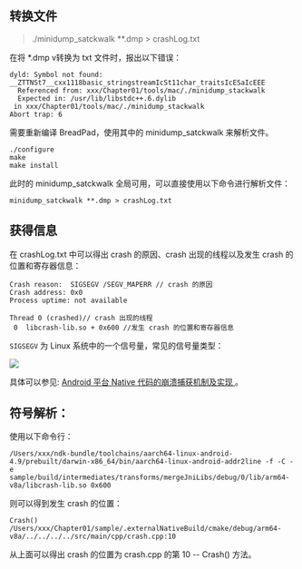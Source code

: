

## 转换文件

> ./minidump_satckwalk **.dmp > crashLog.txt

在将 *.dmp v转换为 txt 文件时，报出以下错误：



```
dyld: Symbol not found: __ZTTNSt7__cxx1118basic_stringstreamIcSt11char_traitsIcESaIcEEE
  Referenced from: xxx/Chapter01/tools/mac/./minidump_stackwalk
  Expected in: /usr/lib/libstdc++.6.dylib
 in xxx/Chapter01/tools/mac/./minidump_stackwalk
Abort trap: 6
```

需要重新编译 BreadPad，使用其中的 minidump_satckwalk 来解析文件。

```
./configure
make
make install
```

此时的 minidump_satckwalk 全局可用，可以直接使用以下命令进行解析文件：

```
minidump_satckwalk **.dmp > crashLog.txt
```



## 获得信息

在 crashLog.txt 中可以得出 crash 的原因、crash 出现的线程以及发生 crash 的位置和寄存器信息：

```
Crash reason:  SIGSEGV /SEGV_MAPERR // crash 的原因
Crash address: 0x0
Process uptime: not available

Thread 0 (crashed)// crash 出现的线程
 0  libcrash-lib.so + 0x600 //发生 crash 的位置和寄存器信息
```

`SIGSEGV` 为 Linux 系统中的一个信号量，常见的信号量类型：

![](http://mmbiz.qpic.cn/mmbiz_png/tnZGrhTk4dcsX0ukLriaOfqkZbdJanumaJ7ehcKw5EeGytsSAy4tm3aqicTxvWDdmACkdKWw36Vp5RQgCvVYBwrg/640?wx_fmt=png&tp=webp&wxfrom=5&wx_lazy=1&wx_co=1)


具体可以参见: [Android 平台 Native 代码的崩溃捕获机制及实现
](https://mp.weixin.qq.com/s/g-WzYF3wWAljok1XjPoo7w?)。

## 符号解析：

使用以下命令行：
```
/Users/xxx/ndk-bundle/toolchains/aarch64-linux-android-4.9/prebuilt/darwin-x86_64/bin/aarch64-linux-android-addr2line -f -C -e sample/build/intermediates/transforms/mergeJniLibs/debug/0/lib/arm64-v8a/libcrash-lib.so 0x600

```

则可以得到发生 crash 的位置：

```
Crash()
/Users/xxx/Chapter01/sample/.externalNativeBuild/cmake/debug/arm64-v8a/../../../../src/main/cpp/crash.cpp:10

```

从上面可以得出 crash 的位置为 crash.cpp 的第 10 -- Crash() 方法。